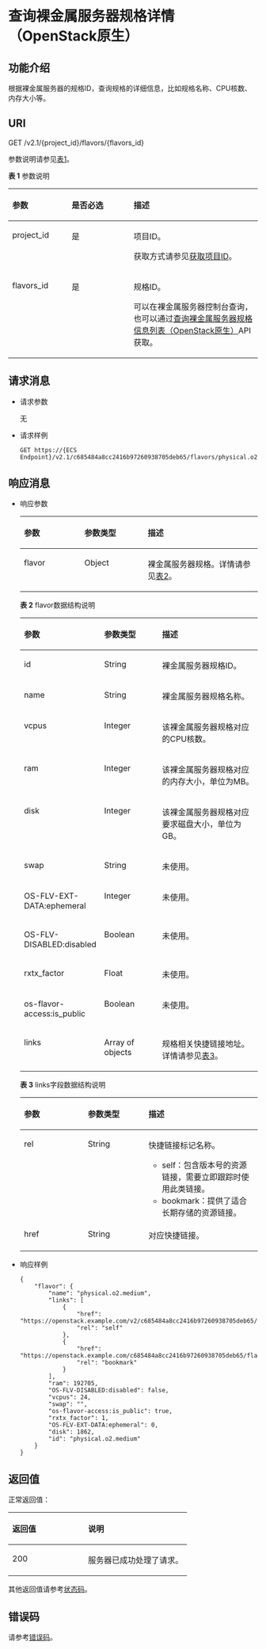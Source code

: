 # 查询裸金属服务器规格详情（OpenStack原生）<a name="ZH-CN_TOPIC_0053158674"></a>

## 功能介绍<a name="section64833508"></a>

根据裸金属服务器的规格ID，查询规格的详细信息，比如规格名称、CPU核数、内存大小等。

## URI<a name="section46630661"></a>

GET /v2.1/\{project\_id\}/flavors/\{flavors\_id\}

参数说明请参见[表1](#table1857156445)。

**表 1**  参数说明

<a name="table1857156445"></a>
<table><thead align="left"><tr id="row98631534416"><th class="cellrowborder" valign="top" width="23.792379237923793%" id="mcps1.2.4.1.1"><p id="p26298136"><a name="p26298136"></a><a name="p26298136"></a>参数</p>
</th>
<th class="cellrowborder" valign="top" width="24.892489248924893%" id="mcps1.2.4.1.2"><p id="p49774232"><a name="p49774232"></a><a name="p49774232"></a>是否必选</p>
</th>
<th class="cellrowborder" valign="top" width="51.315131513151314%" id="mcps1.2.4.1.3"><p id="p5180964"><a name="p5180964"></a><a name="p5180964"></a>描述</p>
</th>
</tr>
</thead>
<tbody><tr id="row58681534411"><td class="cellrowborder" valign="top" width="23.792379237923793%" headers="mcps1.2.4.1.1 "><p id="p35224963"><a name="p35224963"></a><a name="p35224963"></a>project_id</p>
</td>
<td class="cellrowborder" valign="top" width="24.892489248924893%" headers="mcps1.2.4.1.2 "><p id="p34649765"><a name="p34649765"></a><a name="p34649765"></a>是</p>
</td>
<td class="cellrowborder" valign="top" width="51.315131513151314%" headers="mcps1.2.4.1.3 "><p id="p55167604"><a name="p55167604"></a><a name="p55167604"></a>项目ID。</p>
<p id="p652825144113"><a name="p652825144113"></a><a name="p652825144113"></a>获取方式请参见<a href="获取项目ID.md">获取项目ID</a>。</p>
</td>
</tr>
<tr id="row98691534416"><td class="cellrowborder" valign="top" width="23.792379237923793%" headers="mcps1.2.4.1.1 "><p id="p18974100"><a name="p18974100"></a><a name="p18974100"></a>flavors_id</p>
</td>
<td class="cellrowborder" valign="top" width="24.892489248924893%" headers="mcps1.2.4.1.2 "><p id="p60507121"><a name="p60507121"></a><a name="p60507121"></a>是</p>
</td>
<td class="cellrowborder" valign="top" width="51.315131513151314%" headers="mcps1.2.4.1.3 "><p id="p2129750"><a name="p2129750"></a><a name="p2129750"></a>规格ID。</p>
<p id="p1153834112450"><a name="p1153834112450"></a><a name="p1153834112450"></a>可以在<span id="text374914110111"><a name="text374914110111"></a><a name="text374914110111"></a>裸金属服务器</span><span id="text1749131818"><a name="text1749131818"></a><a name="text1749131818"></a></span>控制台查询，也可以通过<a href="查询裸金属服务器规格信息列表（OpenStack原生）.md">查询裸金属服务器规格信息列表（OpenStack原生）</a>API获取。</p>
</td>
</tr>
</tbody>
</table>

## 请求消息<a name="section17022773"></a>

-   请求参数

    无

-   请求样例

    ```
    GET https://{ECS Endpoint}/v2.1/c685484a8cc2416b97260938705deb65/flavors/physical.o2.medium
    ```


## 响应消息<a name="section18987236"></a>

-   响应参数

    <a name="table61695723"></a>
    <table><thead align="left"><tr id="row52977523"><th class="cellrowborder" valign="top" width="25.41%" id="mcps1.1.4.1.1"><p id="p59978491115233"><a name="p59978491115233"></a><a name="p59978491115233"></a>参数</p>
    </th>
    <th class="cellrowborder" valign="top" width="26.619999999999997%" id="mcps1.1.4.1.2"><p id="p26419641115233"><a name="p26419641115233"></a><a name="p26419641115233"></a>参数类型</p>
    </th>
    <th class="cellrowborder" valign="top" width="47.97%" id="mcps1.1.4.1.3"><p id="p64181866115233"><a name="p64181866115233"></a><a name="p64181866115233"></a>描述</p>
    </th>
    </tr>
    </thead>
    <tbody><tr id="row2794650"><td class="cellrowborder" valign="top" width="25.41%" headers="mcps1.1.4.1.1 "><p id="p25040094"><a name="p25040094"></a><a name="p25040094"></a>flavor</p>
    </td>
    <td class="cellrowborder" valign="top" width="26.619999999999997%" headers="mcps1.1.4.1.2 "><p id="p5563313"><a name="p5563313"></a><a name="p5563313"></a>Object</p>
    </td>
    <td class="cellrowborder" valign="top" width="47.97%" headers="mcps1.1.4.1.3 "><p id="p29123463"><a name="p29123463"></a><a name="p29123463"></a><span id="text3829312517"><a name="text3829312517"></a><a name="text3829312517"></a>裸金属服务器</span><span id="text482913122112"><a name="text482913122112"></a><a name="text482913122112"></a></span>规格。详情请参见<a href="#table20109663">表2</a>。</p>
    </td>
    </tr>
    </tbody>
    </table>

    **表 2**  flavor数据结构说明

    <a name="table20109663"></a>
    <table><thead align="left"><tr id="row50842877"><th class="cellrowborder" valign="top" width="26.169999999999998%" id="mcps1.2.4.1.1"><p id="p17447358101319"><a name="p17447358101319"></a><a name="p17447358101319"></a>参数</p>
    </th>
    <th class="cellrowborder" valign="top" width="25.990000000000002%" id="mcps1.2.4.1.2"><p id="p14450195812134"><a name="p14450195812134"></a><a name="p14450195812134"></a>参数类型</p>
    </th>
    <th class="cellrowborder" valign="top" width="47.839999999999996%" id="mcps1.2.4.1.3"><p id="p12452195881310"><a name="p12452195881310"></a><a name="p12452195881310"></a>描述</p>
    </th>
    </tr>
    </thead>
    <tbody><tr id="row37029065"><td class="cellrowborder" valign="top" width="26.169999999999998%" headers="mcps1.2.4.1.1 "><p id="p46564252"><a name="p46564252"></a><a name="p46564252"></a>id</p>
    </td>
    <td class="cellrowborder" valign="top" width="25.990000000000002%" headers="mcps1.2.4.1.2 "><p id="p28514710"><a name="p28514710"></a><a name="p28514710"></a>String</p>
    </td>
    <td class="cellrowborder" valign="top" width="47.839999999999996%" headers="mcps1.2.4.1.3 "><p id="p50584809"><a name="p50584809"></a><a name="p50584809"></a><span id="text115310534115"><a name="text115310534115"></a><a name="text115310534115"></a>裸金属服务器</span><span id="text153119535117"><a name="text153119535117"></a><a name="text153119535117"></a></span>规格ID。</p>
    </td>
    </tr>
    <tr id="row52610097"><td class="cellrowborder" valign="top" width="26.169999999999998%" headers="mcps1.2.4.1.1 "><p id="p33559471"><a name="p33559471"></a><a name="p33559471"></a>name</p>
    </td>
    <td class="cellrowborder" valign="top" width="25.990000000000002%" headers="mcps1.2.4.1.2 "><p id="p66621782"><a name="p66621782"></a><a name="p66621782"></a>String</p>
    </td>
    <td class="cellrowborder" valign="top" width="47.839999999999996%" headers="mcps1.2.4.1.3 "><p id="p47570623"><a name="p47570623"></a><a name="p47570623"></a><span id="text203717561113"><a name="text203717561113"></a><a name="text203717561113"></a>裸金属服务器</span><span id="text153716560117"><a name="text153716560117"></a><a name="text153716560117"></a></span>规格名称。</p>
    </td>
    </tr>
    <tr id="row25482430"><td class="cellrowborder" valign="top" width="26.169999999999998%" headers="mcps1.2.4.1.1 "><p id="p50810959"><a name="p50810959"></a><a name="p50810959"></a>vcpus</p>
    </td>
    <td class="cellrowborder" valign="top" width="25.990000000000002%" headers="mcps1.2.4.1.2 "><p id="p40977906"><a name="p40977906"></a><a name="p40977906"></a>Integer</p>
    </td>
    <td class="cellrowborder" valign="top" width="47.839999999999996%" headers="mcps1.2.4.1.3 "><p id="p9449599"><a name="p9449599"></a><a name="p9449599"></a>该<span id="text19872175810116"><a name="text19872175810116"></a><a name="text19872175810116"></a>裸金属服务器</span><span id="text1587219584117"><a name="text1587219584117"></a><a name="text1587219584117"></a></span>规格对应的CPU核数。</p>
    </td>
    </tr>
    <tr id="row2289826710437"><td class="cellrowborder" valign="top" width="26.169999999999998%" headers="mcps1.2.4.1.1 "><p id="p6260494310453"><a name="p6260494310453"></a><a name="p6260494310453"></a>ram</p>
    </td>
    <td class="cellrowborder" valign="top" width="25.990000000000002%" headers="mcps1.2.4.1.2 "><p id="p3783561810453"><a name="p3783561810453"></a><a name="p3783561810453"></a>Integer</p>
    </td>
    <td class="cellrowborder" valign="top" width="47.839999999999996%" headers="mcps1.2.4.1.3 "><p id="p42285210453"><a name="p42285210453"></a><a name="p42285210453"></a>该<span id="text1638315728"><a name="text1638315728"></a><a name="text1638315728"></a>裸金属服务器</span><span id="text10383156211"><a name="text10383156211"></a><a name="text10383156211"></a></span>规格对应的内存大小，单位为MB。</p>
    </td>
    </tr>
    <tr id="row17937528"><td class="cellrowborder" valign="top" width="26.169999999999998%" headers="mcps1.2.4.1.1 "><p id="p43653635"><a name="p43653635"></a><a name="p43653635"></a>disk</p>
    </td>
    <td class="cellrowborder" valign="top" width="25.990000000000002%" headers="mcps1.2.4.1.2 "><p id="p57980147"><a name="p57980147"></a><a name="p57980147"></a>Integer</p>
    </td>
    <td class="cellrowborder" valign="top" width="47.839999999999996%" headers="mcps1.2.4.1.3 "><p id="p56052334"><a name="p56052334"></a><a name="p56052334"></a>该<span id="text11480976217"><a name="text11480976217"></a><a name="text11480976217"></a>裸金属服务器</span><span id="text13480578215"><a name="text13480578215"></a><a name="text13480578215"></a></span>规格对应要求磁盘大小，单位为GB。</p>
    </td>
    </tr>
    <tr id="row43945239"><td class="cellrowborder" valign="top" width="26.169999999999998%" headers="mcps1.2.4.1.1 "><p id="p2794612"><a name="p2794612"></a><a name="p2794612"></a>swap</p>
    </td>
    <td class="cellrowborder" valign="top" width="25.990000000000002%" headers="mcps1.2.4.1.2 "><p id="p14734188"><a name="p14734188"></a><a name="p14734188"></a>String</p>
    </td>
    <td class="cellrowborder" valign="top" width="47.839999999999996%" headers="mcps1.2.4.1.3 "><p id="p1160474410518"><a name="p1160474410518"></a><a name="p1160474410518"></a>未使用。</p>
    </td>
    </tr>
    <tr id="row34246806"><td class="cellrowborder" valign="top" width="26.169999999999998%" headers="mcps1.2.4.1.1 "><p id="p22527890"><a name="p22527890"></a><a name="p22527890"></a>OS-FLV-EXT-DATA:ephemeral</p>
    </td>
    <td class="cellrowborder" valign="top" width="25.990000000000002%" headers="mcps1.2.4.1.2 "><p id="p31767774"><a name="p31767774"></a><a name="p31767774"></a>Integer</p>
    </td>
    <td class="cellrowborder" valign="top" width="47.839999999999996%" headers="mcps1.2.4.1.3 "><p id="p414192310518"><a name="p414192310518"></a><a name="p414192310518"></a>未使用。</p>
    </td>
    </tr>
    <tr id="row55347837"><td class="cellrowborder" valign="top" width="26.169999999999998%" headers="mcps1.2.4.1.1 "><p id="p53989823"><a name="p53989823"></a><a name="p53989823"></a>OS-FLV-DISABLED:disabled</p>
    </td>
    <td class="cellrowborder" valign="top" width="25.990000000000002%" headers="mcps1.2.4.1.2 "><p id="p26649649"><a name="p26649649"></a><a name="p26649649"></a>Boolean</p>
    </td>
    <td class="cellrowborder" valign="top" width="47.839999999999996%" headers="mcps1.2.4.1.3 "><p id="p6667220510518"><a name="p6667220510518"></a><a name="p6667220510518"></a>未使用。</p>
    </td>
    </tr>
    <tr id="row29760277"><td class="cellrowborder" valign="top" width="26.169999999999998%" headers="mcps1.2.4.1.1 "><p id="p61772230"><a name="p61772230"></a><a name="p61772230"></a>rxtx_factor</p>
    </td>
    <td class="cellrowborder" valign="top" width="25.990000000000002%" headers="mcps1.2.4.1.2 "><p id="p17171756"><a name="p17171756"></a><a name="p17171756"></a>Float</p>
    </td>
    <td class="cellrowborder" valign="top" width="47.839999999999996%" headers="mcps1.2.4.1.3 "><p id="p1722029710518"><a name="p1722029710518"></a><a name="p1722029710518"></a>未使用。</p>
    </td>
    </tr>
    <tr id="row5115727"><td class="cellrowborder" valign="top" width="26.169999999999998%" headers="mcps1.2.4.1.1 "><p id="p11720763"><a name="p11720763"></a><a name="p11720763"></a>os-flavor-access:is_public</p>
    </td>
    <td class="cellrowborder" valign="top" width="25.990000000000002%" headers="mcps1.2.4.1.2 "><p id="p60282721"><a name="p60282721"></a><a name="p60282721"></a>Boolean</p>
    </td>
    <td class="cellrowborder" valign="top" width="47.839999999999996%" headers="mcps1.2.4.1.3 "><p id="p4354924810518"><a name="p4354924810518"></a><a name="p4354924810518"></a>未使用。</p>
    </td>
    </tr>
    <tr id="row57014372193259"><td class="cellrowborder" valign="top" width="26.169999999999998%" headers="mcps1.2.4.1.1 "><p id="p1587802219356"><a name="p1587802219356"></a><a name="p1587802219356"></a>links</p>
    </td>
    <td class="cellrowborder" valign="top" width="25.990000000000002%" headers="mcps1.2.4.1.2 "><p id="p1105141919356"><a name="p1105141919356"></a><a name="p1105141919356"></a>Array of objects</p>
    </td>
    <td class="cellrowborder" valign="top" width="47.839999999999996%" headers="mcps1.2.4.1.3 "><p id="p342100019356"><a name="p342100019356"></a><a name="p342100019356"></a>规格相关快捷链接地址。详情请参见<a href="#table35514108193545">表3</a>。</p>
    </td>
    </tr>
    </tbody>
    </table>

    **表 3**  links字段数据结构说明

    <a name="table35514108193545"></a>
    <table><thead align="left"><tr id="row23367815193545"><th class="cellrowborder" valign="top" width="26.85%" id="mcps1.2.4.1.1"><p id="p1992228131410"><a name="p1992228131410"></a><a name="p1992228131410"></a>参数</p>
    </th>
    <th class="cellrowborder" valign="top" width="25.53%" id="mcps1.2.4.1.2"><p id="p159245814143"><a name="p159245814143"></a><a name="p159245814143"></a>参数类型</p>
    </th>
    <th class="cellrowborder" valign="top" width="47.620000000000005%" id="mcps1.2.4.1.3"><p id="p792512831417"><a name="p792512831417"></a><a name="p792512831417"></a>描述</p>
    </th>
    </tr>
    </thead>
    <tbody><tr id="row37879124193545"><td class="cellrowborder" valign="top" width="26.85%" headers="mcps1.2.4.1.1 "><p id="p48310227193545"><a name="p48310227193545"></a><a name="p48310227193545"></a>rel</p>
    </td>
    <td class="cellrowborder" valign="top" width="25.53%" headers="mcps1.2.4.1.2 "><p id="p20814310193545"><a name="p20814310193545"></a><a name="p20814310193545"></a>String</p>
    </td>
    <td class="cellrowborder" valign="top" width="47.620000000000005%" headers="mcps1.2.4.1.3 "><p id="p8237558193545"><a name="p8237558193545"></a><a name="p8237558193545"></a>快捷链接标记名称。</p>
    <a name="ul207311644172510"></a><a name="ul207311644172510"></a><ul id="ul207311644172510"><li>self：包含版本号的资源链接，需要立即跟踪时使用此类链接。</li><li>bookmark：提供了适合长期存储的资源链接。</li></ul>
    </td>
    </tr>
    <tr id="row7029160193545"><td class="cellrowborder" valign="top" width="26.85%" headers="mcps1.2.4.1.1 "><p id="p32491069193545"><a name="p32491069193545"></a><a name="p32491069193545"></a>href</p>
    </td>
    <td class="cellrowborder" valign="top" width="25.53%" headers="mcps1.2.4.1.2 "><p id="p14530947193545"><a name="p14530947193545"></a><a name="p14530947193545"></a>String</p>
    </td>
    <td class="cellrowborder" valign="top" width="47.620000000000005%" headers="mcps1.2.4.1.3 "><p id="p36156065193545"><a name="p36156065193545"></a><a name="p36156065193545"></a>对应快捷链接。</p>
    </td>
    </tr>
    </tbody>
    </table>


-   响应样例

    ```
    {
        "flavor": {
            "name": "physical.o2.medium",
            "links": [
                {
                    "href": "https://openstack.example.com/v2/c685484a8cc2416b97260938705deb65/flavors/physical.o2.medium",
                    "rel": "self"
                },
                {
                    "href": "https://openstack.example.com/c685484a8cc2416b97260938705deb65/flavors/physical.o2.medium",
                    "rel": "bookmark"
                }
            ],
            "ram": 192705,
            "OS-FLV-DISABLED:disabled": false,
            "vcpus": 24,
            "swap": "",
            "os-flavor-access:is_public": true,
            "rxtx_factor": 1,
            "OS-FLV-EXT-DATA:ephemeral": 0,
            "disk": 1862,
            "id": "physical.o2.medium"
        }
    }
    ```


## 返回值<a name="section7610951"></a>

正常返回值：

<a name="zh-cn_topic_0106040941_table753804619176"></a>
<table><thead align="left"><tr id="zh-cn_topic_0106040941_row10735134615172"><th class="cellrowborder" valign="top" width="42.42%" id="mcps1.1.3.1.1"><p id="zh-cn_topic_0106040941_p19735204616177"><a name="zh-cn_topic_0106040941_p19735204616177"></a><a name="zh-cn_topic_0106040941_p19735204616177"></a>返回值</p>
</th>
<th class="cellrowborder" valign="top" width="57.58%" id="mcps1.1.3.1.2"><p id="zh-cn_topic_0106040941_p207355465176"><a name="zh-cn_topic_0106040941_p207355465176"></a><a name="zh-cn_topic_0106040941_p207355465176"></a>说明</p>
</th>
</tr>
</thead>
<tbody><tr id="zh-cn_topic_0106040941_row1473514621713"><td class="cellrowborder" valign="top" width="42.42%" headers="mcps1.1.3.1.1 "><p id="zh-cn_topic_0106040941_p13735144611178"><a name="zh-cn_topic_0106040941_p13735144611178"></a><a name="zh-cn_topic_0106040941_p13735144611178"></a>200</p>
</td>
<td class="cellrowborder" valign="top" width="57.58%" headers="mcps1.1.3.1.2 "><p id="zh-cn_topic_0106040941_p207351246161711"><a name="zh-cn_topic_0106040941_p207351246161711"></a><a name="zh-cn_topic_0106040941_p207351246161711"></a>服务器已成功处理了请求。</p>
</td>
</tr>
</tbody>
</table>

其他返回值请参考[状态码](状态码.md)。

## 错误码<a name="section14752650154917"></a>

请参考[错误码](错误码.md)。

